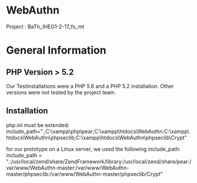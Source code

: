 # WebAuthn

Project : BaTh_IHEG1-2-17_fs_mt

# General Information

## PHP Version > 5.2
Our Testinstallations were a PHP 5.6 and a PHP 5.2 installation. Other versions were not tested by the project team.


## Installation

php.ini must be extended:
include_path=".;C:\xampp\php\pear\;C:\xampp\htdocs\WebAuthn;C:\xampp\htdocs\WebAuthn\phpseclib;C:\xampp\htdocs\WebAuthn\phpseclib\Crypt"

for our prototype on a Linux server, we used the following include_path:
include_path = ".:/usr/local/zend/share/ZendFramework/library:/usr/local/zend/share/pear:/var/www/WebAuthn-master:/var/www/WebAuthn-master/phpseclib:/var/www/WebAuthn-master/phpseclib/Crypt"




